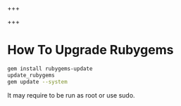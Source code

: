 
+++

+++
# How To Upgrade Rubygems

```bash 
gem install rubygems-update
update_rubygems
gem update --system
```

It may require to be run as root or use sudo.


